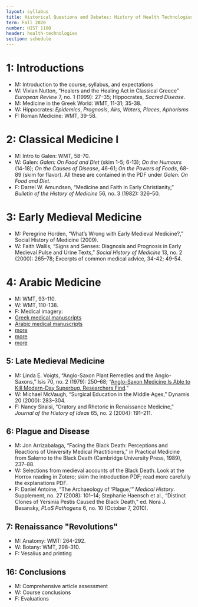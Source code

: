 ```yaml
---
layout: syllabus
title: Historical Questions and Debates: History of Health Technologies
term: Fall 2020
number: HIST 1100
header: health-technologies
section: schedule
---
```



# 1: Introductions
- M: Introduction to the course, syllabus, and expectations  
- W: Vivian Nutton, “Healers and the Healing Act in Classical Greece” _European Review_ 7, no. 1 (1999): 27–35; Hippocrates, _Sacred Disease_.  
- M: Medicine in the Greek World: WMT, 11-31; 35-38.  
- W: Hippocrates: _Epidemics_, _Prognosis_, _Airs, Waters, Places_, _Aphorisms_
- F: Roman Medicine: WMT, 39-58.  

# 2: Classical Medicine I
- M: Intro to Galen: WMT, 58-70.  
- W: Galen: _Galen: On Food and Diet_ (skim 1-5; 6-13); _On the Humours_ (14-18); _On the Causes of Disease_, 46-61; _On the Powers of Foods_, 68-89 (skim for flavor). All these are contained in the PDF under _Galen: On Food and Diet_.   
- F: Darrel W. Amundsen, “Medicine and Faith in Early Christianity,” _Bulletin of the History of Medicine_ 56, no. 3 (1982): 326–50.  

# 3: Early Medieval Medicine
- M: Peregrine Horden, “What’s Wrong with Early Medieval Medicine?,” Social History of Medicine (2009).  
- W: Faith Wallis, “Signs and Senses: Diagnosis and Prognosis in Early Medieval Pulse and Urine Texts,” _Social History of Medicine_ 13, no. 2 (2000): 265–78; Excerpts of common medical advice, 34-42; 49-54.  

# 4: Arabic Medicine
- M: WMT, 93-110.  
- W: WMT, 110-138.  
- F: Medical imagery:
- [Greek medical manuscripts](http://blog.wellcomelibrary.org/2015/09/greek-manuscripts-at-the-wellcome-library-a-new-catalogue/)  
- [Arabic medical manuscripts](http://special.lib.gla.ac.uk/exhibns/month/june2003.html)  
- [more](http://web.library.yale.edu/digital-collections/arabic-and-persian-medicine)  
- [more](https://www.nlm.nih.gov/hmd/arabic/getstarted.html)  
- [more](http://wamcp.bibalex.org/)  

## 5: Late Medieval Medicine
- M: Linda E. Voigts, “Anglo-Saxon Plant Remedies and the Anglo-Saxons,” Isis 70, no. 2 (1979): 250–68; “[Anglo-Saxon Medicine Is Able to Kill Modern-Day Superbug, Researchers Find](http://www.medievalists.net/2015/03/30/anglo-saxon-medicine-is-able-to-kill-modern-day-superbug-researchers-find/).”  
- W: Michael McVaugh, “Surgical Education in the Middle Ages,” Dynamis 20 (2000): 283–304.  
- F: Nancy Siraisi, “Oratory and Rhetoric in Renaissance Medicine,” _Journal of the History of Ideas_ 65, no. 2 (2004): 191–211.  


## 6: Plague and Disease
- M: Jon Arrizabalaga, “Facing the Black Death: Perceptions and Reactions of University Medical Practitioners,” in Practical Medicine from Salerno to the Black Death (Cambridge University Press, 1989), 237–88.  
- W: Selections from medieval accounts of the Black Death. Look at the Horrox reading in Zotero; skim the introduction PDF; read more carefully the explanations PDF.   
- F: Daniel Antoine, “The Archaeology of ‘Plague,’” _Medical History_. Supplement, no. 27 (2008): 101–14;  Stephanie Haensch et al., “Distinct Clones of Yersinia Pestis Caused the Black Death,” ed. Nora J. Besansky, _PLoS Pathogens_ 6, no. 10 (October 7, 2010).  

## 7: Renaissance "Revolutions"
- M: Anatomy: WMT: 264-292.  
- W: Botany: WMT, 298-310.
- F: Vesalius and printing

## 16: Conclusions
- M: Comprehensive article assessment    
- W: Course conclusions    
- F: Evaluations
